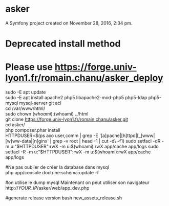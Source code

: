 asker
=====

A Symfony project created on November 28, 2016, 2:34 pm.


# Deprecated install method  
# Please use https://forge.univ-lyon1.fr/romain.chanu/asker_deploy  
sudo -E apt update  
sudo -E apt install apache2 php5 libapache2-mod-php5 php5-ldap php5-mysql mysql-server git acl  
cd /var/www/html/  
sudo chown $(whoami):$(whoami) ../html  
git clone https://forge.univ-lyon1.fr/romain.chanu/asker.git  
cd asker/  
php composer.phar install  
HTTPDUSER=$(ps axo user,comm | grep -E '[a]pache|[h]ttpd|[_]www|[w]ww-data|[n]ginx' | grep -v root | head -1 | cut -d\  -f1)  
sudo setfacl -dR -m u:"$HTTPDUSER":rwX -m u:$(whoami):rwX app/cache app/logs  
sudo setfacl -R -m u:"$HTTPDUSER":rwX -m u:$(whoami):rwX app/cache app/logs  

#Ne pas oublier de créer la database dans mysql  
php app/console doctrine:schema:update -f

#on utilise le dump mysql
Maintenant on peut utiliser son navigateur  
http://*YOUR_IP*/asker/web/app_dev.php

#generate release version
bash new_assets_release.sh


